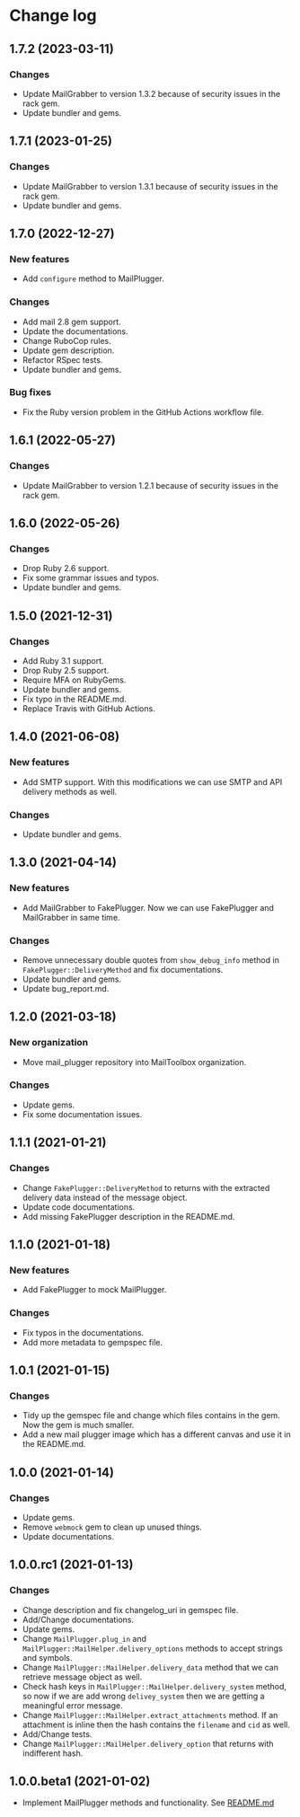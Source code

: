 # Change log

## 1.7.2 (2023-03-11)

### Changes

* Update MailGrabber to version 1.3.2 because of security issues in the rack gem.
* Update bundler and gems.


## 1.7.1 (2023-01-25)

### Changes

* Update MailGrabber to version 1.3.1 because of security issues in the rack gem.
* Update bundler and gems.


## 1.7.0 (2022-12-27)

### New features

* Add `configure` method to MailPlugger.

### Changes

* Add mail 2.8 gem support.
* Update the documentations.
* Change RuboCop rules.
* Update gem description.
* Refactor RSpec tests.
* Update bundler and gems.

### Bug fixes

* Fix the Ruby version problem in the GitHub Actions workflow file.


## 1.6.1 (2022-05-27)

### Changes

* Update MailGrabber to version 1.2.1 because of security issues in the rack gem.


## 1.6.0 (2022-05-26)

### Changes

* Drop Ruby 2.6 support.
* Fix some grammar issues and typos.
* Update bundler and gems.


## 1.5.0 (2021-12-31)

### Changes

* Add Ruby 3.1 support.
* Drop Ruby 2.5 support.
* Require MFA on RubyGems.
* Update bundler and gems.
* Fix typo in the README.md.
* Replace Travis with GitHub Actions.


## 1.4.0 (2021-06-08)

### New features

* Add SMTP support. With this modifications we can use SMTP and API delivery methods as well.

### Changes

* Update bundler and gems.


## 1.3.0 (2021-04-14)

### New features

* Add MailGrabber to FakePlugger. Now we can use FakePlugger and MailGrabber in same time.

### Changes

* Remove unnecessary double quotes from `show_debug_info` method in `FakePlugger::DeliveryMethod` and fix documentations.
* Update bundler and gems.
* Update bug_report.md.


## 1.2.0 (2021-03-18)

### New organization

* Move mail_plugger repository into MailToolbox organization.

### Changes

* Update gems.
* Fix some documentation issues.


## 1.1.1 (2021-01-21)

### Changes

* Change `FakePlugger::DeliveryMethod` to returns with the extracted delivery data instead of the message object.
* Update code documentations.
* Add missing FakePlugger description in the README.md.


## 1.1.0 (2021-01-18)

### New features

* Add FakePlugger to mock MailPlugger.

### Changes

* Fix typos in the documentations.
* Add more metadata to gempspec file.


## 1.0.1 (2021-01-15)

### Changes

* Tidy up the gemspec file and change which files contains in the gem. Now the gem is much smaller.
* Add a new mail plugger image which has a different canvas and use it in the README.md.


## 1.0.0 (2021-01-14)

### Changes

* Update gems.
* Remove `webmock` gem to clean up unused things.
* Update documentations.


## 1.0.0.rc1 (2021-01-13)

### Changes

* Change description and fix changelog_uri in gemspec file.
* Add/Change documentations.
* Update gems.
* Change `MailPlugger.plug_in` and `MailPlugger::MailHelper.delivery_options` methods to accept strings and symbols.
* Change `MailPlugger::MailHelper.delivery_data` method that we can retrieve message object as well.
* Check hash keys in `MailPlugger::MailHelper.delivery_system` method, so now if we are add wrong `delivey_system` then we are getting a meaningful error message.
* Change `MailPlugger::MailHelper.extract_attachments` method. If an attachment is inline then the hash contains the `filename` and `cid` as well.
* Add/Change tests.
* Change `MailPlugger::MailHelper.delivery_option` that returns with indifferent hash.


## 1.0.0.beta1 (2021-01-02)

* Implement MailPlugger methods and functionality. See [README.md](https://github.com/MailToolbox/mail_plugger/blob/main/README.md)
